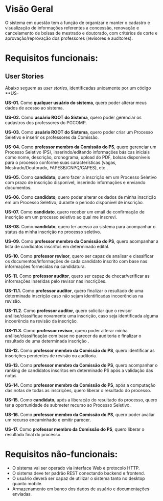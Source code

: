 # Visão Geral

O sistema em questão tem a função de organizar e manter o cadastro e visualização de informações referentes a concessão, renovação e cancelamento de bolsas de mestrado e doutorado, com critérios de corte e aprovação/reprovação dos professores (revisores e auditores).


# Requisitos funcionais:


## User Stories

Abaixo seguem as *user stories*, identificadas unicamente por um código **US-<numero>


**US-01.** Como **qualquer usuário do sistema**, quero poder alterar meus dados de acesso ao sistema.

**US-02.**  Como **usuário ROOT do Sistema**, quero poder gerenciar os cadastros dos professores do PGCOMP.

**US-03.** Como **usuário ROOT do Sistema**, quero poder criar um Processo Seletivo e inserir os professores da Comissão.

**US-04.** Como **professor membro da Comissão do PS**, quero gerenciar um Processo Seletivo (PS), inserindo/editando  informações básicas iniciais como nome, descrição, cronograma, upload do PDF, bolsas disponíveis para o processo conforme suas características (vagas, Mestrado/Doutorado, FAPESB/CNPQ/CAPES), etc..

**US-05.** Como **candidato**, quero fazer a inscrição em um Processo Seletivo com prazo de inscrição disponível, inserindo informações e enviando documentos.

**US-06.** Como **candidato**, quero poder alterar os dados de minha inscrição em um Processo Seletivo, durante o período disponível de inscrição.

**US-07.** Como **candidato**, quero receber um email de confirmação de inscrição em um processo seletivo ao qual me inscrevi.

**US-08.** Como **candidato**, quero ter acesso ao sistema para acompanhar o status da minha inscrição no processo seletivo.

**US-09.** Como **professor membro da Comissão do PS**, quero acompanhar a lista de candidatos inscritos em determinado edital.

**US-10.** Como **professor revisor**, quero ser capaz de analisar e classificar os documentos/informações de cada candidato inscrito com base nas informações fornecidas na candidatura.

**US-11.** Como **professor auditor**, quero ser capaz de checar/verificar as informações inseridas pelo revisor nas inscrições. 

  **US-11.1.** Como **professor auditor**, quero finalizar o resultado de uma determinada inscrição caso não sejam identificadas incoerências na revisão.

  **US-11.2.** Como **professor auditor**, quero solicitar que o revisor análise/classifique novamente uma inscrição, caso seja identificada alguma incoerência na revisão da inscrição.

  **US-11.3.** Como **professor revisor**, quero poder  alterar minha análise/classificação com base no parecer da auditoria e finalizar o resultado de uma determinada inscrição	.

**US-12.** Como **professor membro da Comissão do PS**, quero identificar as inscrições pendentes de revisão ou auditoria.

**US-13.** Como **professor membro da Comissão do PS**, quero acompanhar o ranking de candidatos inscritos em determinado PS após a validação das notas.

**US-14.** Como **professor membro da Comissão do PS**, após a computação das notas de todas as inscrições, quero liberar o resultado do processo.

**US-15.** Como **candidato**, após a liberação do resultado do processo, quero ter a oportunidade de submeter recurso ao Processo Seletivo.

**US-16.** Como **professor membro da Comissão do PS**, quero poder avaliar um recurso encaminhado e emitir parecer.

**US-17.** Como **professor membro da Comissão do PS**, quero liberar o resultado final do processo.



# Requisitos não-funcionais:
 
- O sistema vai ser operado via interface Web e protocolo HTTP.
- O sistema deve ter padrão REST conectando backend e frontend.
- O usuário deverá ser capaz de utilizar o sistema tanto no desktop quanto mobile.
- Armazenamento em banco dos dados de usuário e documentações enviadas.
